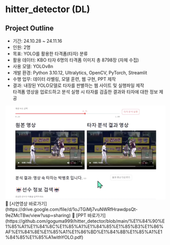 # hitter_detector (DL)
## Project Outline
- 기간: 24.10.28 ~ 24.11.16
- 인원: 2명
- 목표: YOLO를 활용한 타격폼(타자) 분류
- 활용 데이터: KBO 타자 6명의 타격폼 이미지 총 8798장 (자체 수집)
- 사용 모델: YOLOv8n
- 개발 환경: Python 3.10.12, Ultralytics, OpenCV, PyTorch, Streamlit
- 수행 업무: 데이터 라벨링, 모델 훈련, 웹 구현, PPT 제작
- 결과: 내장된 YOLO모델로 타자를 판별하는 웹 사이트 및 실행파일 제작 <br>
       타격폼 영상을 업로드하고 분석 실행 시 타자를 검출한 결과와 타자에 대한 정보 제공
<img src="hitterdetector2.png" alt="hitterdetector" width="600"/> 
🔗 [시연영상 바로가기](https://drive.google.com/file/d/1oJTGiMj7vuNWRfHrawdpsQt-9eZMcTBw/view?usp=sharing)  
🔗 [PPT 바로가기](https://github.com/goguma999/hitter_detector/blob/main/%E1%84%90%E1%85%A1%E1%84%8C%E1%85%A1%E1%84%85%E1%85%B3%E1%86%AF%E1%84%8E%E1%85%A1%E1%86%BD%E1%84%8B%E1%85%A1%E1%84%85%E1%85%A1withYOLO.pdf)



&nbsp;

